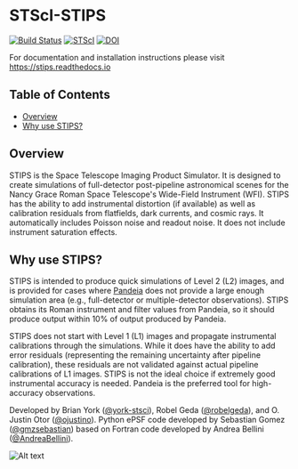 # STScI-STIPS

[![Build Status](https://github.com/spacetelescope/STScI-STIPS/actions/workflows/ci_workflows.yml/badge.svg?branch=main)](https://github.com/spacetelescope/STScI-STIPS/actions/workflows/ci_workflows.yml?query=branch:main)
[![STScI](https://img.shields.io/badge/powered%20by-STScI-blue.svg?colorA=707170&colorB=3e8ddd&style=flat)](http://www.stsci.edu)
[![DOI](https://zenodo.org/badge/94350619.svg)](https://zenodo.org/badge/latestdoi/94350619)

For documentation and installation instructions please visit https://stips.readthedocs.io

## Table of Contents

* [Overview](#overview)
* [Why use STIPS?](#why-use-stips)

## Overview

STIPS is the Space Telescope Imaging Product Simulator. It is designed to create
simulations of full-detector post-pipeline astronomical scenes for the Nancy Grace Roman
Space Telescope's Wide-Field Instrument (WFI). STIPS has the ability to add
instrumental distortion (if available) as well as calibration residuals from flatfields,
dark currents, and cosmic rays. It automatically includes Poisson noise and readout noise.
It does not include instrument saturation effects.

## Why use STIPS?

STIPS is intended to produce quick simulations of Level 2 (L2) images, and is provided for
cases where [Pandeia](https://pypi.org/project/pandeia.engine) does not
provide a large enough simulation area (e.g., full-detector or multiple-detector
observations). STIPS obtains its Roman instrument and filter values from
Pandeia, so it should produce output within 10% of output produced by Pandeia.

STIPS does not start with Level 1 (L1) images and propagate instrumental calibrations
through the simulations. While it does have the ability to add error residuals (representing
the remaining uncertainty after pipeline calibration), these residuals are not validated
against actual pipeline calibrations of L1 images. STIPS is not the ideal choice if
extremely good instrumental accuracy is needed. Pandeia is the preferred tool for
high-accuracy observations.

Developed by Brian York ([@york-stsci](https://github.com/york-stsci)),
Robel Geda ([@robelgeda](https://github.com/robelgeda)), and
O. Justin Otor ([@ojustino](https://github.com/ojustino)).
Python ePSF code developed by
Sebastian Gomez ([@gmzsebastian](https://github.com/gmzsebastian)) based on Fortran code
developed by Andrea Bellini ([@AndreaBellini](https://github.com/AndreaBellini)).

![Alt text](docs/roman_figures/stips_demo.png?raw=true "Roman WFI Image of a Star Cluster and Background Galaxies")

